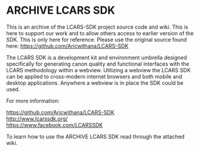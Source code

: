 ARCHIVE LCARS SDK
============

This is an archive of the LCARS-SDK project source code and wiki. This is here to support our work and to allow others access to earlier version of the SDK. This is only here for reference. Please use the original source found here: https://github.com/Aricwithana/LCARS-SDK

The LCARS SDK is a development kit and environment umbrella designed specifically for generating canon quality and functional interfaces with the LCARS methodology within a webview.  Utilizing a webview the LCARS SDK can be applied to cross-modern internet browsers and both mobile and desktop applications.  Anywhere a webview is in place the SDK could be used.

For more information:

https://github.com/Aricwithana/LCARS-SDK <br>
http://www.lcarssdk.org/ <br>
https://www.facebook.com/LCARSSDK <br>

To learn how to use the ARCHIVE LCARS SDK read through the attached wiki.
